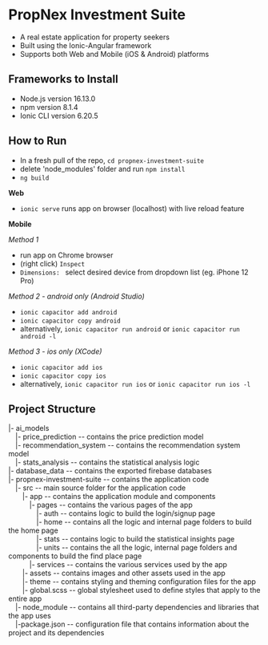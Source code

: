 # PropNex Investment Suite 
* A real estate application for property seekers
* Built using the Ionic-Angular framework
* Supports both Web and Mobile (iOS & Android) platforms<br>

## Frameworks to Install
* Node.js version 16.13.0
* npm version 8.1.4
* Ionic CLI version 6.20.5<br>

## How to Run
* In a fresh pull of the repo, `cd propnex-investment-suite`
* delete 'node_modules' folder and run `npm install`
* `ng build`<br>

**Web**
* `ionic serve` runs app on browser (localhost) with live reload feature<br>

**Mobile**<br>

*Method 1*
* run app on Chrome browser
* (right click) `Inspect`
* `Dimensions: ` select desired device from dropdown list (eg. iPhone 12 Pro)<br>

*Method 2 - android only (Android Studio)*
* `ionic capacitor add android`
* `ionic capacitor copy android` 
* alternatively, `ionic capacitor run android` or `ionic capacitor run android -l`<br>

*Method 3 - ios only (XCode)*
* `ionic capacitor add ios`
* `ionic capacitor copy ios` 
* alternatively, `ionic capacitor run ios` or `ionic capacitor run ios -l`<br>

## Project Structure
|- ai_models<br>
&emsp;|- price_prediction     -- contains the price prediction model<br>
&emsp;|- recommendation_system    -- contains the recommendation system model<br>
&emsp;|- stats_analysis    -- contains the statistical analysis logic<br>
|- database_data    -- contains the exported firebase databases<br>
|- propnex-investment-suite  -- contains the application code<br>
&emsp;|- src  -- main source folder for the application code<br>
&emsp;&emsp;|- app  -- contains the application module and components<br>
&emsp;&emsp;&emsp;|- pages    -- contains the various pages of the app<br>
&emsp;&emsp;&emsp;&emsp;|- auth     -- contains logic to build the login/signup page <br>
&emsp;&emsp;&emsp;&emsp;|- home     -- contains all the logic and internal page folders to build the home page<br>
&emsp;&emsp;&emsp;&emsp;|- stats    -- contains logic to build the statistical insights page <br>
&emsp;&emsp;&emsp;&emsp;|- units    -- contains the all the logic, internal page folders and components to build the find place page<br>
&emsp;&emsp;&emsp;|- services     -- contains the various services used by the app<br>
&emsp;&emsp;|- assets   -- contains images and other assets used in the app<br>
&emsp;&emsp;|- theme    -- contains styling and theming configuration files for the app<br>
&emsp;&emsp;|- global.scss  -- global stylesheet used to define styles that apply to the entire app<br>
&emsp;|- node_module  -- contains all third-party dependencies and libraries that the app uses<br>
&emsp;|-package.json  -- configuration file that contains information about the project and its dependencies






